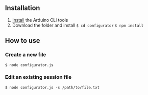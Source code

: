 ## Installation
1) [Install](https://arduino.github.io/arduino-cli/installation/) the Arduino CLI tools
2) Download the folder and install
`$ cd configurator`
`$ npm install`

## How to use
### Create a new file
`$ node configurator.js`

### Edit an existing session file
`$ node configurator.js -s /path/to/file.txt`
